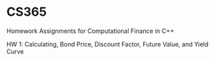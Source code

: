 # CS365

Homework Assignments for Computational Finance in C++

HW 1: Calculating, Bond Price, Discount Factor, Future Value, and Yield Curve
